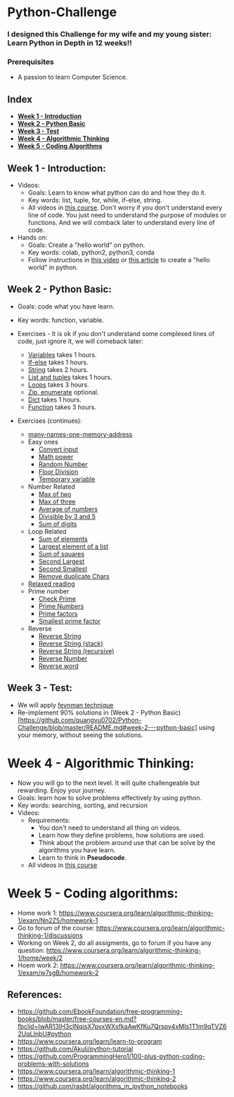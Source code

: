 # Python-Challenge

### I designed this Challenge for my wife and my young sister: Learn Python in Depth in 12 weeks!!

### Prerequisites
* A passion to learn Computer Science.

## Index
 - **[Week 1 - Introduction](https://github.com/quangvu0702/Python-Challenge/blob/master/README.md#week-1---introduction)**
 - **[Week 2 - Python Basic](https://github.com/quangvu0702/Python-Challenge/blob/master/README.md#week-2---python-basic)**
 - **[Week 3 - Test](https://github.com/quangvu0702/Python-Challenge/blob/master/README.md#week-3---test)**
 - **[Week 4 - Algorithmic Thinking](https://github.com/quangvu0702/Python-Challenge/blob/master/README.md#week-4---algorithmic-thinking)**
 - **[Week 5 - Coding Algorithms](https://github.com/quangvu0702/Python-Challenge/blob/master/README.md#week-5---coding-algorithms)**
 
## Week 1 - Introduction:
  - Videos:
    - Goals: Learn to know what python can do and how they do it.
    - Key words: list, tuple, for, while, if-else, string.
    - All videos in [this course](https://www.coursera.org/learn/learn-to-program). Don't worry if you don't understand every line of code. You just need to understand the purpose of modules or functions. And we will comback later to understand every line of code.
  - Hands on:
    - Goals: Create a "hello world" on python.
    - Key words: colab, python2, python3, conda
    - Follow instructions in [this video](https://www.youtube.com/watch?v=yEIc9z-Ad3k&vl=en) or [this article](https://medium.com/@margaretmz/running-jupyter-notebook-with-colab-f4a29a9c7156) to create a "hello world" in python.
 
## Week 2 - Python Basic:
  - Goals: code what you have learn.
  - Key words: function, variable.
  - Exercises - It is ok if you don't understand some complexed lines of code, just ignore it, we will comeback later:
    - [Variables](https://github.com/Akuli/python-tutorial/blob/master/basics/variables.md) takes 1 hours.
    - [If-else](https://github.com/Akuli/python-tutorial/blob/master/basics/if.md) takes 1 hours.
    - [String](https://github.com/Akuli/python-tutorial/blob/master/basics/handy-stuff-strings.md) takes 2 hours.
    - [List and tuples](https://github.com/Akuli/python-tutorial/blob/master/basics/lists-and-tuples.md) takes 1 hours.
    - [Loops](https://github.com/Akuli/python-tutorial/blob/master/basics/loops.md) takes 3 hours.
    - [Zip, enumerate](https://github.com/Akuli/python-tutorial/blob/master/basics/trey-hunner-zip-and-enumerate.md) optional.
    - [Dict](https://github.com/Akuli/python-tutorial/blob/master/basics/dicts.md) takes 1 hours.
    - [Function](https://github.com/Akuli/python-tutorial/blob/master/basics/defining-functions.md) takes 3 hours.
    
  - Exercises (continues):
    - [many-names-one-memory-address](https://medium.com/broken-window/many-names-one-memory-address-122f78734cb6)
    - Easy ones
      - [Convert input](https://github.com/ProgrammingHero1/100-plus-python-coding-problems-with-solutions/blob/master/Easy-ones/User-input-to-Number.md)
      - [Math power](https://github.com/ProgrammingHero1/100-plus-python-coding-problems-with-solutions/blob/master/Easy-ones/Math-Power.md)
      - [Random Number](https://github.com/ProgrammingHero1/100-plus-python-coding-problems-with-solutions/blob/master/Easy-ones/Random-Number.md)
      - [Floor Division](https://github.com/ProgrammingHero1/100-plus-python-coding-problems-with-solutions/blob/master/Easy-ones/Floor-Division.md)
      - [Temporary variable](https://github.com/ProgrammingHero1/100-plus-python-coding-problems-with-solutions/blob/master/Easy-ones/Temporary-variable.md)
    - Number Related
      - [Max of two](https://github.com/ProgrammingHero1/100-plus-python-coding-problems-with-solutions/blob/master/Number-Related/max-of-two.md)
      - [Max of three](https://github.com/ProgrammingHero1/100-plus-python-coding-problems-with-solutions/blob/master/Number-Related/Max-of-three.md)
      - [Average of numbers](https://github.com/ProgrammingHero1/100-plus-python-coding-problems-with-solutions/blob/master/Number-Related/Average-of-numbers.md)
      - [Divisible by 3 and 5](https://github.com/ProgrammingHero1/100-plus-python-coding-problems-with-solutions/blob/master/Number-Related/Divisible-by-3-and-5.md)
      - [Sum of digits](https://github.com/ProgrammingHero1/100-plus-python-coding-problems-with-solutions/blob/master/Number-Related/Sum-of-digits.md)
    - Loop Related
      - [Sum of elements](https://github.com/ProgrammingHero1/100-plus-python-coding-problems-with-solutions/blob/master/Loop-Related/Sum-of-elements.md)
      - [Largest element of a list](https://github.com/ProgrammingHero1/100-plus-python-coding-problems-with-solutions/blob/master/Loop-Related/Largest-element-of-a-list.md)
      - [Sum of squares](https://github.com/ProgrammingHero1/100-plus-python-coding-problems-with-solutions/blob/master/Loop-Related/Sum-of-squares.md)
      - [Second Largest](https://github.com/ProgrammingHero1/100-plus-python-coding-problems-with-solutions/blob/master/Loop-Related/Second-Largest.md)
      - [Second Smallest](https://github.com/ProgrammingHero1/100-plus-python-coding-problems-with-solutions/blob/master/Loop-Related/Second-smallest.md)
      - [Remove duplicate Chars](https://github.com/ProgrammingHero1/100-plus-python-coding-problems-with-solutions/blob/master/Loop-Related/Remove-duplicate-Chars.md)
    - [Relaxed reading](https://github.com/ProgrammingHero1/100-plus-python-coding-problems-with-solutions/blob/master/Solution-Strategy.md)
    - Prime number
      - [Check Prime](https://github.com/ProgrammingHero1/100-plus-python-coding-problems-with-solutions/blob/master/Prime-number/Check-Prime.md)
      - [Prime Numbers](https://github.com/ProgrammingHero1/100-plus-python-coding-problems-with-solutions/blob/master/Prime-number/Prime-Numbers.md)
      - [Prime factors](https://github.com/ProgrammingHero1/100-plus-python-coding-problems-with-solutions/blob/master/Prime-number/Prime-Factors.md)
      - [Smallest prime factor](https://github.com/ProgrammingHero1/100-plus-python-coding-problems-with-solutions/blob/master/Prime-number/Smallest-prime-factor.md)
    - Reverse
      - [Reverse String](https://github.com/ProgrammingHero1/100-plus-python-coding-problems-with-solutions/blob/master/Reverse/Reverse-String.md)
      - [Reverse String (stack)](https://github.com/ProgrammingHero1/100-plus-python-coding-problems-with-solutions/blob/master/Reverse/Reverse-String-(stack).md)
      - [Reverse String (recursive)](https://github.com/ProgrammingHero1/100-plus-python-coding-problems-with-solutions/blob/master/Reverse/Reverse-String-(recursive).md)
      - [Reverse Number](https://github.com/ProgrammingHero1/100-plus-python-coding-problems-with-solutions/blob/master/Reverse/Reverse-Number.md)
      - [Reverse word](https://github.com/ProgrammingHero1/100-plus-python-coding-problems-with-solutions/blob/master/Reverse/Reverse-word.md)

## Week 3 - Test:
  - We will apply [feynman technique](https://mattyford.com/blog/2014/1/23/the-feynman-technique-model)
  - Re-implement 90% solutions in (Week 2 - Python Basic)[https://github.com/quangvu0702/Python-Challenge/blob/master/README.md#week-2---python-basic] using your memory, without seeing the solutions.

# Week 4 - Algorithmic Thinking:
  - Now you will go to the next level. It will quite challengeable but rewarding. Enjoy your journey.
  - Goals: learn how to solve problems effectively by using python.
  - Key words: searching, sorting, and recursion
  - Videos:
    - Requirements:
      - You don't need to understand all thing on videos.
      - Learn how they define problems, how solutions are used.
      - Think about the problem around use that can be solve by the algorithms you have learn.
      - Learn to think in **Pseudocode**.
    - All videos in [this course](https://www.coursera.org/learn/algorithmic-thinking-1)

# Week 5 - Coding algorithms:
  - Home work 1: https://www.coursera.org/learn/algorithmic-thinking-1/exam/Nn2Z5/homework-1
  - Go to forum of the course: https://www.coursera.org/learn/algorithmic-thinking-1/discussions
  - Working on Week 2, do all assigments, go to forum if you have any question: https://www.coursera.org/learn/algorithmic-thinking-1/home/week/2
  - Hoem work 2: https://www.coursera.org/learn/algorithmic-thinking-1/exam/w7sgB/homework-2

## References:
 - https://github.com/EbookFoundation/free-programming-books/blob/master/free-courses-en.md?fbclid=IwAR13IH3cINqisX7pvxWXsfkaAwKfKu7Qrspv4xMIs1T1m9qTVZ62UqLInbU#python
 - https://www.coursera.org/learn/learn-to-program
 - https://github.com/Akuli/python-tutorial
 - https://github.com/ProgrammingHero1/100-plus-python-coding-problems-with-solutions
 - https://www.coursera.org/learn/algorithmic-thinking-1
 - https://www.coursera.org/learn/algorithmic-thinking-2
 - https://github.com/rasbt/algorithms_in_ipython_notebooks
